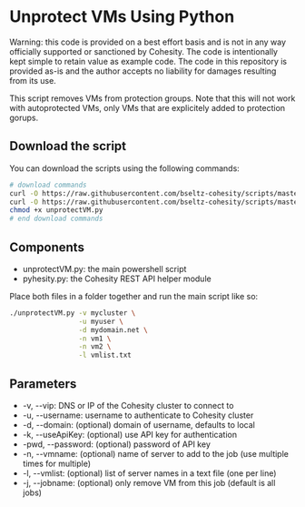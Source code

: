 # Unprotect VMs Using Python

Warning: this code is provided on a best effort basis and is not in any way officially supported or sanctioned by Cohesity. The code is intentionally kept simple to retain value as example code. The code in this repository is provided as-is and the author accepts no liability for damages resulting from its use.

This script removes VMs from protection groups. Note that this will not work with autoprotected VMs, only VMs that are explicitely added to protection gorups.

## Download the script

You can download the scripts using the following commands:

```bash
# download commands
curl -O https://raw.githubusercontent.com/bseltz-cohesity/scripts/master/python/unprotectVM/unprotectVM.py
curl -O https://raw.githubusercontent.com/bseltz-cohesity/scripts/master/python/pyhesity.py
chmod +x unprotectVM.py
# end download commands
```

## Components

* unprotectVM.py: the main powershell script
* pyhesity.py: the Cohesity REST API helper module

Place both files in a folder together and run the main script like so:

```bash
./unprotectVM.py -v mycluster \
                 -u myuser \
                 -d mydomain.net \
                 -n vm1 \
                 -n vm2 \
                 -l vmlist.txt
```

## Parameters

* -v, --vip: DNS or IP of the Cohesity cluster to connect to
* -u, --username: username to authenticate to Cohesity cluster
* -d, --domain: (optional) domain of username, defaults to local
* -k, --useApiKey: (optional) use API key for authentication
* -pwd, --password: (optional) password of API key
* -n, --vmname: (optional) name of server to add to the job (use multiple times for multiple)
* -l, --vmlist: (optional) list of server names in a text file (one per line)
* -j, --jobname: (optional) only remove VM from this job (default is all jobs)
